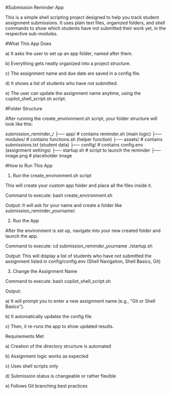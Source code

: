 #Submission Reminder App

This is a simple shell scripting project designed to help you track student assignment submissions. It uses plain text files, organized folders, and shell commands to show which students have not submitted their work yet, in the respective sub-modules.


#What This App Does

a) It asks the user to set up an app folder, named after them.

b) Everything gets neatly organized into a project structure.

c) The assignment name and due date are saved in a config file.

d) It shows a list of students who have not submitted.

e) The user can update the assignment name anytime, using the copilot_shell_script.sh script.


#Folder Structure

After running the create_environment.sh script, your folder structure will look like this:

submission_reminder_<yourName>/
├── app/ # contains reminder.sh (main logic)
├── modules/ # contains functions.sh (helper function)
├── assets/ # contains submissions.txt (student data)
├── config/ # contains config.env (assignment settings)
├── startup.sh # script to launch the reminder
├── image.png # placeholder image



#How to Run This App

1. Run the create_environment.sh script 

This will create your custom app folder and place all the files inside it.

Command to execute: bash create_environment.sh

Output: It will ask for your name and create a folder like submission_reminder_yourname/.

2. Run the App

After the environment is set up, navigate into your new created folder and launch the app.

Command to execute: cd submission_reminder_yourname ./startup.sh

Output: This will display a list of students who have not submitted the assignment listed in config/config.env (Shell Navigation, Shell Basics, Git)

3. Change the Assignment Name

Command to execute: bash copilot_shell_script.sh

Output: 

a)	It will prompt you to enter a new assignment name (e.g., "Git or Shell Basics").

b)	It automatically updates the config file.

c)	Then, it re-runs the app to show updated results.


Requirements Met

a)	Creation of the directory structure is automated

b)	Assignment logic works as expected

c)	Uses shell scripts only

d)	Submission status is changeable or rather flexible

e)	Follows Git branching best practices

